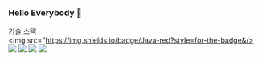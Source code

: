 ### Hello Everybody 👋

기술 스택<br>
<img src="https://img.shields.io/badge/Java-red?style=for-the-badge&/>
<img src="https://img.shields.io/badge/Eclipse-yellow?style=for-the-badge&logo=eclipseide&logoColor=2C2255"/>
<img src="https://img.shields.io/badge/javascript-navy?style=for-the-badge&logo=javascript&logoColor=F7DF1E"/>
<img src="https://img.shields.io/badge/oracle-black?style=for-the-badge&logo=oracle&logoColor=F80000"/>
<img src="https://img.shields.io/badge/visualStudioCode-orange?style=for-the-badge&logo=visualstudiocode&logoColor=007ACC"/>






<!--
**coolwater91/coolwater91** is a ✨ _special_ ✨ repository because its `README.md` (this file) appears on your GitHub profile.

Here are some ideas to get you started:

- 🔭 I’m currently working on ...
- 🌱 I’m currently learning ...
- 👯 I’m looking to collaborate on ...
- 🤔 I’m looking for help with ...
- 💬 Ask me about ...
- 📫 How to reach me: ...
- 😄 Pronouns: ...
- ⚡ Fun fact: ...
-->
